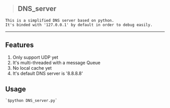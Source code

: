 > ## DNS_server

    This is a simplified DNS server based on python.
    It's binded with '127.0.0.1' by default in order to debug easily.

***
## Features

1. Only support UDP yet
2. It's multi-threaded with a message Queue
3. No local cache yet
4. It's default DNS server is '8.8.8.8'

## Usage

	`$python DNS_server.py`



